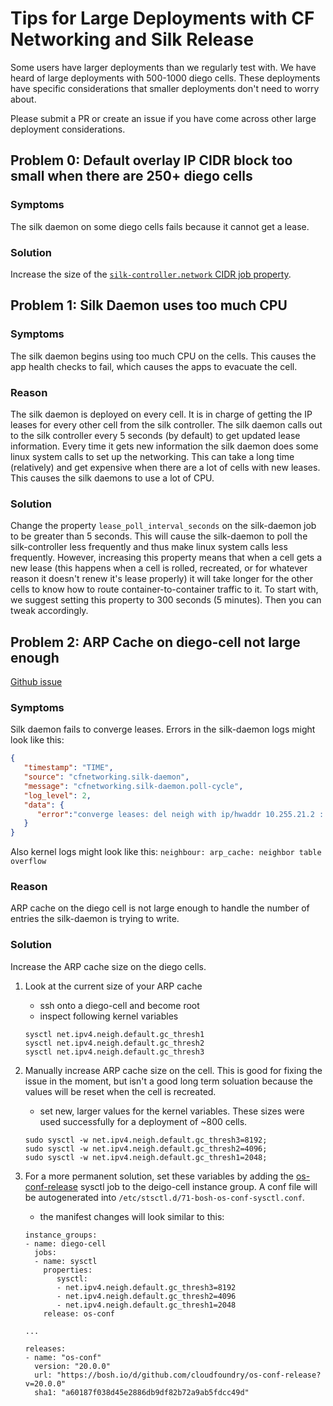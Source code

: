 # Tips for Large Deployments with CF Networking and Silk Release 

Some users have larger deployments than we regularly test with. We have heard of large deployments with 500-1000 diego cells. 
These deployments have specific considerations that smaller deployments don't need to worry about. 

Please submit a PR or create an issue if you have come across other large deployment considerations.

## Problem 0: Default overlay IP CIDR block too small when there are 250+ diego cells

### Symptoms
The silk daemon on some diego cells fails because it cannot get a lease.

### Solution
Increase the size of the [`silk-controller.network` CIDR job property](https://github.com/cloudfoundry/silk-release/blob/b949495e16b6c3acab765e139408a5db57fa27c0/jobs/silk-controller/spec#L31-L33). 

## Problem 1: Silk Daemon uses too much CPU
### Symptoms
The silk daemon begins using too much CPU on the cells. This causes the app health checks to fail, which causes the apps to evacuate the cell.

### Reason
The silk daemon is deployed on every cell. It is in charge of getting the IP leases for every other cell from the silk controller. The 
silk daemon calls out to the silk controller every 5 seconds (by default) to get updated lease information. Every time it gets new information 
the silk daemon does some linux system calls to set up the networking. This can take a long time (relatively) and get expensive when there are a lot of 
cells with new leases. This causes the silk daemons to use a lot of CPU.

### Solution
Change the property `lease_poll_interval_seconds` on the silk-daemon job to be greater than 5 seconds. This will cause the silk-daemon to 
poll the silk-controller less frequently and thus make linux system calls less frequently. However, increasing this property means that when a cell gets a new lease 
(this happens when a cell is rolled, recreated, or for whatever reason it doesn't renew it's lease properly) it will take longer for the other cells to know how to 
route container-to-container traffic to it. To start with, we suggest setting this property to 300 seconds (5 minutes). Then you can tweak accordingly.

## Problem 2: ARP Cache on diego-cell not large enough 
[Github issue](https://github.com/cloudfoundry/cf-networking-release/issues/54)

### Symptoms
Silk daemon fails to converge leases. Errors in the silk-daemon logs might look like this: 
```json
{  
   "timestamp": "TIME",
   "source": "cfnetworking.silk-daemon",
   "message": "cfnetworking.silk-daemon.poll-cycle",
   "log_level": 2,
   "data": {  
      "error":"converge leases: del neigh with ip/hwaddr 10.255.21.2 : no such file or directory"
   }
}
```
Also kernel logs might look like this:
```neighbour: arp_cache: neighbor table overflow```

### Reason
ARP cache on the diego cell is not large enough to handle the number of entries the silk-daemon is trying to write.

### Solution
Increase the ARP cache size on the diego cells. 

1. Look at the current size of your ARP cache
    - ssh onto a diego-cell and become root 
    - inspect following kernel variables
    ```
    sysctl net.ipv4.neigh.default.gc_thresh1
    sysctl net.ipv4.neigh.default.gc_thresh2
    sysctl net.ipv4.neigh.default.gc_thresh3
    ```

1. Manually increase ARP cache size on the cell. This is good for fixing the issue in the moment, but isn't a good long term soluation because the values will be reset when the cell is recreated.
     - set new, larger values for the kernel variables. These sizes were used successfully for a deployment of ~800 cells.
     ```
     sudo sysctl -w net.ipv4.neigh.default.gc_thresh3=8192; 
     sudo sysctl -w net.ipv4.neigh.default.gc_thresh2=4096; 
     sudo sysctl -w net.ipv4.neigh.default.gc_thresh1=2048;
     ```
     
1. For a more permanent solution, set these variables by adding the [os-conf-release](https://github.com/cloudfoundry/os-conf-release) sysctl job to the deigo-cell instance group. A conf file will be autogenerated into ```/etc/stsctl.d/71-bosh-os-conf-sysctl.conf```.
     - the manifest changes will look similar to this: 
     ```
     instance_groups:
     - name: diego-cell
       jobs:
       - name: sysctl
         properties:
            sysctl: 
            - net.ipv4.neigh.default.gc_thresh3=8192
            - net.ipv4.neigh.default.gc_thresh2=4096
            - net.ipv4.neigh.default.gc_thresh1=2048
         release: os-conf
         
     ...
     
     releases:
     - name: "os-conf"
       version: "20.0.0"
       url: "https://bosh.io/d/github.com/cloudfoundry/os-conf-release?v=20.0.0"
       sha1: "a60187f038d45e2886db9df82b72a9ab5fdcc49d"
     ```
     
     
